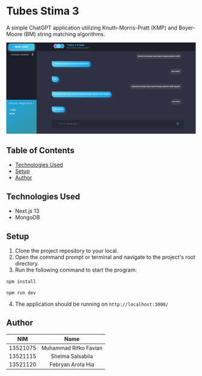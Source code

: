 # Tubes Stima 3
A simple ChatGPT application utilizing Knuth-Morris-Pratt (KMP) and Boyer-Moore (BM) string matching algorithms.

![screenshot](./assets/Screenshot.png)


## Table of Contents
* [Technologies Used](#technologies-used)
* [Setup](#setup)
* [Author](#author)

## Technologies Used
- Next.js 13
- MongoDB

## Setup
1. Clone the project repository to your local.
2. Open the command prompt or terminal and navigate to the project's root directory.
3. Run the following command to start the program:
```
npm install
```
```
npm run dev
```
4. The application should be running on `http://localhost:3000/`


## Author
| NIM  | Name |
| ------------- |:-------------:|
| 13521075      | Muhammad Rifko Favian     |
| 13521115      | Shelma Salsabila     |
| 13521120      | Febryan Arota Hia     |



